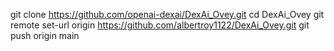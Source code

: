 git clone https://github.com/openai-dexai/DexAi_Ovey.git
cd DexAi_Ovey
git remote set-url origin https://github.com/albertroy1122/DexAi_Ovey.git
git push origin main
